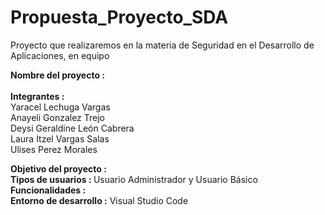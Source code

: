 # Propuesta_Proyecto_SDA
Proyecto que realizaremos en la materia de Seguridad en el Desarrollo de Aplicaciones, en equipo

<strong>Nombre del proyecto   : </strong>
<br><br>
<strong>Integrantes           : </strong><br> Yaracel Lechuga Vargas <br>
                         Anayeli Gonzalez Trejo<br>
                         Deysi Geraldine León Cabrera<br>
                         Laura Itzel Vargas Salas<br>
                         Ulises Perez Morales<br>

<strong>Objetivo del proyecto :</strong>
<br>
<strong>Tipos de usuarios     : </strong>Usuario Administrador y Usuario Básico 
<br>
<strong>Funcionalidades       : </strong>
<br>
<strong>Entorno de desarrollo :</strong> Visual Studio Code
